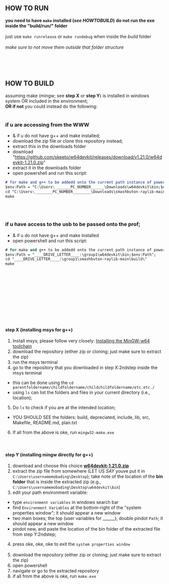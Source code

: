 ## HOW TO RUN
**you need to have `make` installed (_see HOWTOBUILD_)**
**do not run the exe inside the "build/run/" folder**<br>  
just use `make runrelease` or `make rundebug` when inside the *build* folder<br>  
_make sure to not move them outside that folder structure_


<br> <br> <br> 




## HOW TO BUILD
assuming make (mingw; see **step X** or **step Y**) is installed in windows system OR included in the environment; <br>
**OR if not** you could instead do the following: <br> <br>

### if u are accessing from the WWW
- & if u do not have g++ and make installed; 
- download the zip file or clone this repository instead;
- extract this in the downloads folder
- download "https://github.com/skeeto/w64devkit/releases/download/v1.21.0/w64devkit-1.21.0.zip"
- extract it in the downloads folder
- open powershell and run this script:

```md
# for make and g++ to be addedd onto the current path instance of powershell
$env:Path = "C:\Users\_______PC_NUMBER______\Downloads\w64devkit\bin;$env:Path";
cd "C:\Users\________PC_NUMBER________\Downloads\smashbuton-raylib-main\build\"
make
```

<br> <br>



### if u have access to the usb to be passed onto the prof;
- & if u do not have g++ and make installed 
- open powershell and run this script:

```ps
# for make and g++ to be addedd onto the current path instance of powershell
$env:Path = "____DRIVE_LETTER____:\group1\w64devkit\bin;$env:Path";
cd "____DRIVE_LETTER____:\group1\smashbuton-raylib-main\build\"
make
```



<br> <br> <br>
------------------------------------------------------
<br> <br> <br>

#### step X (installing msys for g++)
1. Install msys; please follow very closely: [Installing the MinGW-w64 toolchain](https://code.visualstudio.com/docs/cpp/config-mingw#_installing-the-mingww64-toolchain)
2. download the repository (either zip or cloning; just make sure to extract the zip)
3. run the msys terminal
4. go to the repository that you downloaded in step X:2ndstep inside the msys terminal 
- this can be done using the `cd parentfoldername/childfoldername/childchildfoldername/etc.etc./`
- using `ls` can list the folders and files in your current directory (i.e., location);
5. Do `ls` to check if you are at the intended location;
- YOU SHOULD SEE the folders: build, depreciated, include, lib, src, Makefile, README.md, plan.txt
6. If all from the above is oke, run `mingw32-make.exe`
<br> <br> <br>

#### step Y (installing mingw directly for g++)
1. download and choose this choice **[w64devkit-1.21.0.zip](https://github.com/skeeto/w64devkit/releases)**
2. extract the zip file from somewhere (LET US *SAY* youve put it in `C:\Users\usernamemobading\Desktop`); take note of the location of the **bin folder** that is inside the extracted zip (e.g., `C:\Users\usernamemobading\Desktop\w64devkit\bin`)
3. edit your path environment variable:
- type `environment variables` in windows search bar
- find `Environment Variables` at the bottom-right of the "system properties window"; it should appear a new window
- two main boxes; the top (user variables for ______), double pindot `Path`; it should appear a new window
- pindot new, and paste the location of the bin folder of the extracted file from step Y:2ndstep;
4. press oke, oke, oke to exit the `system properties window` <br><br>
5. download the repository (either zip or cloning; just make sure to extract the zip)
6. open powershell
7. navigate or go to the extracted repository
8. if all from the above is oke, run `make.exe`
